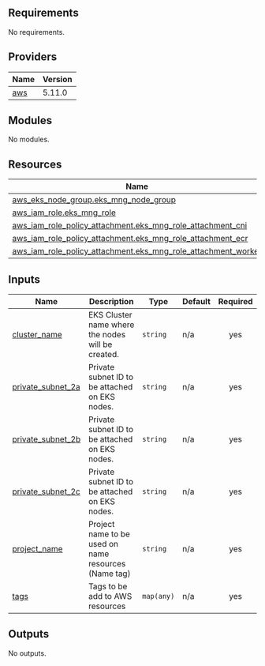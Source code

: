 <!-- BEGIN_TF_DOCS -->
## Requirements

No requirements.

## Providers

| Name | Version |
|------|---------|
| <a name="provider_aws"></a> [aws](#provider\_aws) | 5.11.0 |

## Modules

No modules.

## Resources

| Name | Type |
|------|------|
| [aws_eks_node_group.eks_mng_node_group](https://registry.terraform.io/providers/hashicorp/aws/latest/docs/resources/eks_node_group) | resource |
| [aws_iam_role.eks_mng_role](https://registry.terraform.io/providers/hashicorp/aws/latest/docs/resources/iam_role) | resource |
| [aws_iam_role_policy_attachment.eks_mng_role_attachment_cni](https://registry.terraform.io/providers/hashicorp/aws/latest/docs/resources/iam_role_policy_attachment) | resource |
| [aws_iam_role_policy_attachment.eks_mng_role_attachment_ecr](https://registry.terraform.io/providers/hashicorp/aws/latest/docs/resources/iam_role_policy_attachment) | resource |
| [aws_iam_role_policy_attachment.eks_mng_role_attachment_worker](https://registry.terraform.io/providers/hashicorp/aws/latest/docs/resources/iam_role_policy_attachment) | resource |

## Inputs

| Name | Description | Type | Default | Required |
|------|-------------|------|---------|:--------:|
| <a name="input_cluster_name"></a> [cluster\_name](#input\_cluster\_name) | EKS Cluster name where the nodes will be created. | `string` | n/a | yes |
| <a name="input_private_subnet_2a"></a> [private\_subnet\_2a](#input\_private\_subnet\_2a) | Private subnet ID to be attached on EKS nodes. | `string` | n/a | yes |
| <a name="input_private_subnet_2b"></a> [private\_subnet\_2b](#input\_private\_subnet\_2b) | Private subnet ID to be attached on EKS nodes. | `string` | n/a | yes |
| <a name="input_private_subnet_2c"></a> [private\_subnet\_2c](#input\_private\_subnet\_2c) | Private subnet ID to be attached on EKS nodes. | `string` | n/a | yes |
| <a name="input_project_name"></a> [project\_name](#input\_project\_name) | Project name to be used on name resources (Name tag) | `string` | n/a | yes |
| <a name="input_tags"></a> [tags](#input\_tags) | Tags to be add to AWS resources | `map(any)` | n/a | yes |

## Outputs

No outputs.
<!-- END_TF_DOCS -->